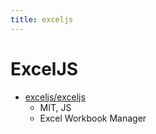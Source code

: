 ```yaml
---
title: exceljs
---
```


# ExcelJS
- [exceljs/exceljs](https://github.com/exceljs/exceljs)
  - MIT, JS
  - Excel Workbook Manager
